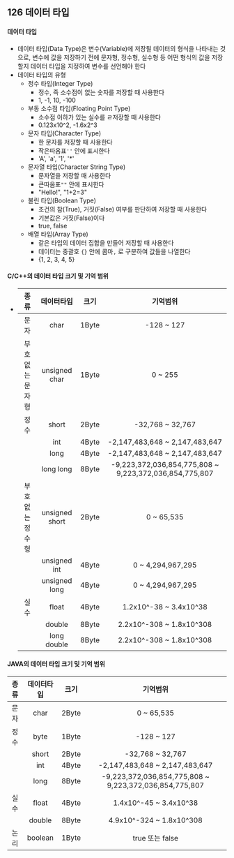 ## 126 데이터 타입

#### 데이터 타입

- 데이터 타입(Data Type)은 변수(Variable)에 저장될 데이터의 형식을 나타내는 것으로, 변수에 값을 저장하기 전에 문자형, 정수형, 실수형 등 어떤 형식의 값을 저장할지 데이터 타입을 지정하여 변수를 선언해야 한다
- 데이터 타입의 유형
  - 정수 타입(Integer Type)
    - 정수, 즉 소수점이 없는 숫자를 저장할 때 사용한다
    - 1, -1, 10, -100
  - 부동 소수점 타입(Floating Point Type)
    - 소수점 이하가 있는 실수를 ㄹ저장할 때 사용한다
    - 0.123x10^2, -1.6x2^3
  - 문자 타입(Character Type)
    - 한 문자를 저장할 때 사용한다
    - 작은따옴표`''` 안에 표시한다
    - 'A', 'a', '1', '*'
  - 문자열 타입(Character String Type)
    - 문자열을 저장할 때 사용한다
    - 큰따옴표`""` 안에 표시한다
    - "Hello!", "1+2=3"
  - 불린 타입(Boolean Type)
    - 조건의 참(True), 거짓(False) 여부를 판단하여 저장할 때 사용한다
    - 기본값은 거짓(False)이다
    - true, false
  - 배열 타입(Array Type)
    - 같은 타입의 데이터 집합을 만들어 저장할 때 사용한다
    - 데이터는 중괄호 `{}` 안에 콤마`,` 로 구분하여 값들을 나열한다
    - {1, 2, 3, 4, 5}



#### C/C++의 데이터 타입 크기 및 기억 범위

- |      종류       |   데이터타입   | 크기  |                        기억범위                        |
  | :-------------: | :------------: | :---: | :----------------------------------------------------: |
  |      문자       |      char      | 1Byte |                       -128 ~ 127                       |
  | 부호없는문자형  | unsigned char  | 1Byte |                        0 ~ 255                         |
  |      정수       |     short      | 2Byte |                    -32,768 ~ 32,767                    |
  |                 |      int       | 4Byte |             -2,147,483,648 ~ 2,147,483,647             |
  |                 |      long      | 4Byte |             -2,147,483,648 ~ 2,147,483,647             |
  |                 |   long long    | 8Byte | -9,223,372,036,854,775,808 ~ 9,223,372,036,854,775,807 |
  | 부호없는 정수형 | unsigned short | 2Byte |                       0 ~ 65,535                       |
  |                 |  unsigned int  | 4Byte |                   0 ~ 4,294,967,295                    |
  |                 | unsigned long  | 4Byte |                   0 ~ 4,294,967,295                    |
  |      실수       |     float      | 4Byte |                 1.2x10^-38 ~ 3.4x10^38                 |
  |                 |     double     | 8Byte |                2.2x10^-308 ~ 1.8x10^308                |
  |                 |  long double   | 8Byte |                2.2x10^-308 ~ 1.8x10^308                |



#### JAVA의 데이터 타입 크기 및 기억 범위

| 종류 | 데이터타입 | 크기  |                        기억범위                        |
| :--: | :--------: | :---: | :----------------------------------------------------: |
| 문자 |    char    | 2Byte |                       0 ~ 65,535                       |
| 정수 |    byte    | 1Byte |                       -128 ~ 127                       |
|      |   short    | 2Byte |                    -32,768 ~ 32,767                    |
|      |    int     | 4Byte |             -2,147,483,648 ~ 2,147,483,647             |
|      |    long    | 8Byte | -9,223,372,036,854,775,808 ~ 9,223,372,036,854,775,807 |
| 실수 |   float    | 4Byte |                 1.4x10^-45 ~ 3.4x10^38                 |
|      |   double   | 8Byte |                4.9x10^-324 ~ 1.8x10^308                |
| 논리 |  boolean   | 1Byte |                    true 또는 false                     |